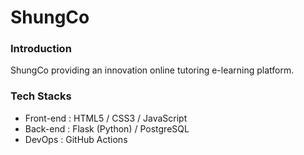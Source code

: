 # ShungCo

### Introduction

ShungCo providing an innovation online tutoring e-learning platform.

### Tech Stacks

- Front-end : HTML5 / CSS3 / JavaScript
- Back-end : Flask (Python) / PostgreSQL
- DevOps : GitHub Actions

